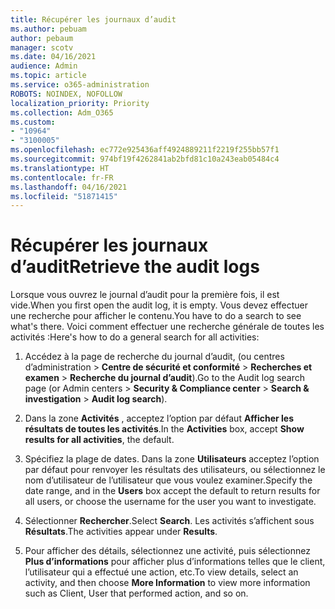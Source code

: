 ```yaml
---
title: Récupérer les journaux d’audit
ms.author: pebuam
author: pebaum
manager: scotv
ms.date: 04/16/2021
audience: Admin
ms.topic: article
ms.service: o365-administration
ROBOTS: NOINDEX, NOFOLLOW
localization_priority: Priority
ms.collection: Adm_O365
ms.custom:
- "10964"
- "3100005"
ms.openlocfilehash: ec772e925436aff4924889211f2219f255bb57f1
ms.sourcegitcommit: 974bf19f4262841ab2bfd81c10a243eab05484c4
ms.translationtype: HT
ms.contentlocale: fr-FR
ms.lasthandoff: 04/16/2021
ms.locfileid: "51871415"
---
```

# <a name="retrieve-the-audit-logs"></a><span data-ttu-id="26cd4-102">Récupérer les journaux d’audit</span><span class="sxs-lookup"><span data-stu-id="26cd4-102">Retrieve the audit logs</span></span>

<span data-ttu-id="26cd4-103">Lorsque vous ouvrez le journal d’audit pour la première fois, il est vide.</span><span class="sxs-lookup"><span data-stu-id="26cd4-103">When you first open the audit log, it is empty.</span></span> <span data-ttu-id="26cd4-104">Vous devez effectuer une recherche pour afficher le contenu.</span><span class="sxs-lookup"><span data-stu-id="26cd4-104">You have to do a search to see what's there.</span></span> <span data-ttu-id="26cd4-105">Voici comment effectuer une recherche générale de toutes les activités :</span><span class="sxs-lookup"><span data-stu-id="26cd4-105">Here's how to do a general search for all activities:</span></span>

1. <span data-ttu-id="26cd4-106">Accédez à la page de recherche du journal d’audit, (ou centres d’administration > **Centre de sécurité et conformité** > **Recherches et examen** > **Recherche du journal d’audit**).</span><span class="sxs-lookup"><span data-stu-id="26cd4-106">Go to the Audit log search page (or Admin centers > **Security & Compliance center** > **Search & investigation** > **Audit log search**).</span></span>

1. <span data-ttu-id="26cd4-107">Dans la zone **Activités** , acceptez l’option par défaut **Afficher les résultats de toutes les activités**.</span><span class="sxs-lookup"><span data-stu-id="26cd4-107">In the **Activities** box, accept **Show results for all activities**, the default.</span></span>

1. <span data-ttu-id="26cd4-108">Spécifiez la plage de dates. Dans la zone **Utilisateurs** acceptez l’option par défaut pour renvoyer les résultats des utilisateurs, ou sélectionnez le nom d’utilisateur de l’utilisateur que vous voulez examiner.</span><span class="sxs-lookup"><span data-stu-id="26cd4-108">Specify the date range, and in the **Users** box accept the default to return results for all users, or choose the username for the user you want to investigate.</span></span>

1. <span data-ttu-id="26cd4-109">Sélectionner **Rechercher**.</span><span class="sxs-lookup"><span data-stu-id="26cd4-109">Select **Search**.</span></span> <span data-ttu-id="26cd4-110">Les activités s’affichent sous **Résultats**.</span><span class="sxs-lookup"><span data-stu-id="26cd4-110">The activities appear under **Results**.</span></span>

1. <span data-ttu-id="26cd4-111">Pour afficher des détails, sélectionnez une activité, puis sélectionnez **Plus d’informations** pour afficher plus d’informations telles que le client, l’utilisateur qui a effectué une action, etc.</span><span class="sxs-lookup"><span data-stu-id="26cd4-111">To view details, select an activity, and then choose **More Information** to view more information such as Client, User that performed action, and so on.</span></span>
